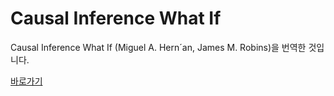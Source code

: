 # Causal Inference What If

Causal Inference What If (Miguel A. Hern´an, James M. Robins)을 번역한 것입니다. 

[바로가기](https://yoongeonwook.github.io/Causal-Inference-What-If/)

